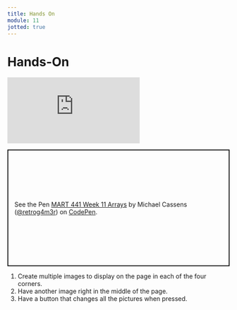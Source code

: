 ```yaml
---
title: Hands On
module: 11
jotted: true
---
```


# Hands-On

<div class="embed-responsive embed-responsive-16by9"><iframe class="embed-responsive-item" src="https://www.youtube.com/embed/kSHKNdTrY8Q" frameborder="0" allowfullscreen></iframe></div>

<p class="codepen" data-height="265" data-theme-id="light" data-default-tab="js,result" data-user="retrog4m3r" data-slug-hash="wvobajM" style="height: 265px; box-sizing: border-box; display: flex; align-items: center; justify-content: center; border: 2px solid; margin: 1em 0; padding: 1em;" data-pen-title="MART 441 Week 11 Arrays">
  <span>See the Pen <a href="https://codepen.io/retrog4m3r/pen/wvobajM">
  MART 441 Week 11 Arrays</a> by Michael Cassens (<a href="https://codepen.io/retrog4m3r">@retrog4m3r</a>)
  on <a href="https://codepen.io">CodePen</a>.</span>
</p>
<script async src="https://cpwebassets.codepen.io/assets/embed/ei.js"></script>

1. Create multiple images to display on the page in each of the four corners.
2. Have another image right in the middle of the page.
3. Have a button that changes all the pictures when pressed.